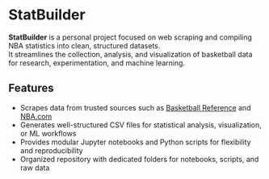 # StatBuilder

**StatBuilder** is a personal project focused on web scraping and compiling NBA statistics into clean, structured datasets.  
It streamlines the collection, analysis, and visualization of basketball data for research, experimentation, and machine learning.

## Features
- Scrapes data from trusted sources such as [Basketball Reference](https://www.basketball-reference.com/) and [NBA.com](https://www.nba.com/)  
- Generates well-structured CSV files for statistical analysis, visualization, or ML workflows  
- Provides modular Jupyter notebooks and Python scripts for flexibility and reproducibility  
- Organized repository with dedicated folders for notebooks, scripts, and raw data  
